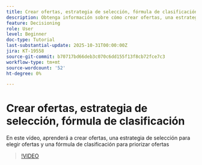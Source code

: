 ```yaml
---
title: Crear ofertas, estrategia de selección, fórmula de clasificación
description: Obtenga información sobre cómo crear ofertas, una estrategia de selección para elegir ofertas y una fórmula de clasificación para priorizar ofertas
feature: Decisioning
role: User
level: Beginner
doc-type: Tutorial
last-substantial-update: 2025-10-31T00:00:00Z
jira: KT-19558
source-git-commit: b70717bd66deb3c070c6dd155f13f8cb72fce7c3
workflow-type: tm+mt
source-wordcount: '52'
ht-degree: 0%

---
```


# Crear ofertas, estrategia de selección, fórmula de clasificación

En este vídeo, aprenderá a crear ofertas, una estrategia de selección para elegir ofertas y una fórmula de clasificación para priorizar ofertas
>[!VIDEO](https://video.tv.adobe.com/v/3476427/?learn=on)